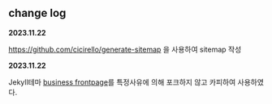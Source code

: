 ## change log

__2023.11.22__

 https://github.com/cicirello/generate-sitemap 을 사용하여 sitemap 작성

__2023.11.22__

 Jekyll테마 [business frontpage](https://jekyll-themes.com/sharu725/business-frontpage)를 특정사유에 의해 포크하지 않고 카피하여 사용하였다.


<!--
> <a href="https://jekyll-themes.com">
> <img src="https://img.shields.io/badge/featured%20on-JT-red.svg" height="20" alt="Jekyll Themes Shield">
> </a>
> 
> # [Start Bootstrap - Business Frontpage Jekyll Version](https://webjeda.com/business-frontpage/)
> 
> Source: [Start Bootstrap - Business Frontpage](https://startbootstrap.com/template-overviews/business-frontpage/)
> 
> ## Copyright and License
> 
> Copyright 2013-2019 Blackrock Digital LLC. Code released under the [MIT](https://github.com/BlackrockDigital/startbootstrap-business-frontpage/blob/gh-pages/LICENSE) license.
-->
